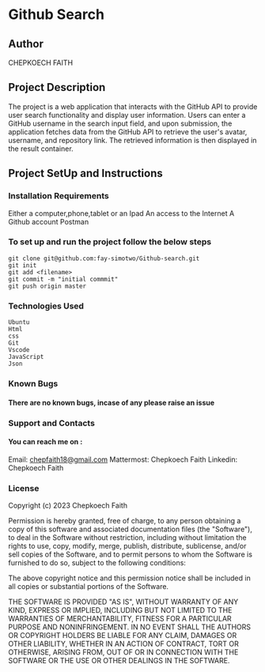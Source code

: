 # Github Search
## Author 

CHEPKOECH FAITH

## Project Description

The project is a web application that interacts with the GitHub API to provide user search functionality and display user information. Users can enter a GitHub username in the search input field, and upon submission, the application fetches data from the GitHub API to retrieve the user's avatar, username, and repository link. The retrieved information is then displayed in the result container.



## Project SetUp and Instructions
### Installation Requirements

Either a computer,phone,tablet or an Ipad
An access to the Internet
A Github account
Postman
### To set up and run the project follow the below steps

```
git clone git@github.com:fay-simotwo/Github-search.git
git init
git add <filename>
git commit -m "initial commmit"
git push origin master

```
### Technologies Used
```
Ubuntu
Html
css
Git 
Vscode
JavaScript
Json

```

### Known Bugs
#### There are no known bugs, incase of any please raise an issue

### Support and Contacts
#### You can reach me on :
Email: chepfaith18@gmail.com
Mattermost: Chepkoech Faith
Linkedin: Chepkoech Faith


### License

Copyright (c) 2023 Chepkoech Faith

Permission is hereby granted, free of charge, to any person obtaining a copy
of this software and associated documentation files (the "Software"), to deal
in the Software without restriction, including without limitation the rights
to use, copy, modify, merge, publish, distribute, sublicense, and/or sell
copies of the Software, and to permit persons to whom the Software is
furnished to do so, subject to the following conditions:

The above copyright notice and this permission notice shall be included in all
copies or substantial portions of the Software.

THE SOFTWARE IS PROVIDED "AS IS", WITHOUT WARRANTY OF ANY KIND, EXPRESS OR
IMPLIED, INCLUDING BUT NOT LIMITED TO THE WARRANTIES OF MERCHANTABILITY,
FITNESS FOR A PARTICULAR PURPOSE AND NONINFRINGEMENT. IN NO EVENT SHALL THE
AUTHORS OR COPYRIGHT HOLDERS BE LIABLE FOR ANY CLAIM, DAMAGES OR OTHER
LIABILITY, WHETHER IN AN ACTION OF CONTRACT, TORT OR OTHERWISE, ARISING FROM,
OUT OF OR IN CONNECTION WITH THE SOFTWARE OR THE USE OR OTHER DEALINGS IN THE
SOFTWARE.